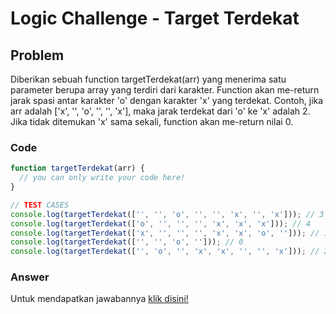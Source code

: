 # Logic Challenge - Target Terdekat

## Problem
Diberikan sebuah function targetTerdekat(arr) yang menerima satu parameter berupa array yang terdiri dari karakter. Function akan me-return jarak spasi antar karakter 'o' dengan karakter 'x' yang terdekat. Contoh, jika arr adalah ['x', '', 'o', '', '', 'x'], maka jarak terdekat dari 'o' ke 'x' adalah 2. Jika tidak ditemukan 'x' sama sekali, function akan me-return nilai 0.


### Code

```javascript
function targetTerdekat(arr) {
  // you can only write your code here!
}

// TEST CASES
console.log(targetTerdekat(['', '', 'o', '', '', 'x', '', 'x'])); // 3
console.log(targetTerdekat(['o', '', '', '', 'x', 'x', 'x'])); // 4
console.log(targetTerdekat(['x', '', '', '', 'x', 'x', 'o', ''])); // 1
console.log(targetTerdekat(['', '', 'o', ''])); // 0
console.log(targetTerdekat(['', 'o', '', 'x', 'x', '', '', 'x'])); // 2
```

### Answer
Untuk mendapatkan jawabannya [klik disini!](answer.js)
